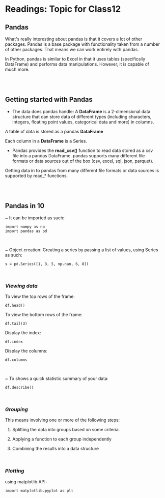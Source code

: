 # Readings: Topic for Class12

## **Pandas**

What's really interesting about pandas is that it covers a lot of other packages. Pandas is a base package with functionality taken from a number of other packages. That means we can work entirely with pandas.

In Python, pandas is similar to Excel in that it uses tables (specifically DataFrame) and performs data manipulations. However, it is capable of much more.

<br>

<br>


## **Getting started with Pandas**

- The data does pandas handle:
A **DataFrame** is a 2-dimensional data structure that can store data of different types (including characters, integers, floating point values, categorical data and more) in columns.

A table of data is stored as a pandas **DataFrame** 

Each column in a **DataFrame** is a Series.

- Pandas provides the **read_csv()** function to read data stored as a csv file into a pandas DataFrame. pandas supports many different file formats or data sources out of the box (csv, excel, sql, json, parquet).

Getting data in to pandas from many different file formats or data sources is supported by read_* functions.

<br>

<br>


## **Pandas in 10**

~ It can be imported as such:
```
import numpy as np
import pandas as pd
```

<br>

~ Object creation:
Creating a series by passing a list of values, using Series as such:
```
s = pd.Series([1, 3, 5, np.nan, 6, 8])
```

<br>

### ***Viewing data***

To view the top rows of the frame:
```
df.head()
```

To view the bottom rows of the frame:
```
df.tail(3)
```
Display the index:
```
df.index
```
Display the columns:
```
df.columns
```

<br>

~ To shows a quick statistic summary of your data:
```
df.describe()
```

<br>

### ***Grouping***

This means involving one or more of the following steps:

1. Splitting the data into groups based on some criteria.

2. Applying a function to each group independently

3. Combining the results into a data structure

<br>

### ***Plotting***
using matplotlib API:
```
import matplotlib.pyplot as plt
```
